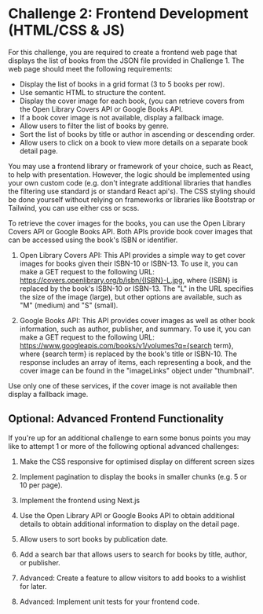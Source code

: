 # Challenge 2: Frontend Development (HTML/CSS & JS)

For this challenge, you are required to create a frontend web page that displays the list of books from the JSON file provided in Challenge 1. The web page should meet the following requirements:

- Display the list of books in a grid format (3 to 5 books per row).
- Use semantic HTML to structure the content.
- Display the cover image for each book, (you can retrieve covers from the Open Library Covers API or Google Books API.
- If a book cover image is not available, display a fallback image.
- Allow users to filter the list of books by genre.
- Sort the list of books by title or author in ascending or descending order.
- Allow users to click on a book to view more details on a separate book detail page.

You may use a frontend library or framework of your choice, such as React, to help with presentation. However, the logic should be implemented using your own custom code (e.g. don't integrate additional libraries that handles the filtering use standard js or standard React api's). The CSS styling should be done yourself without relying on frameworks or libraries like Bootstrap or Tailwind, you can use either css or scss.

To retrieve the cover images for the books, you can use the Open Library Covers API or Google Books API. Both APIs provide book cover images that can be accessed using the book's ISBN or identifier.

1) Open Library Covers API: This API provides a simple way to get cover images for books given their ISBN-10 or ISBN-13. To use it, you can make a GET request to the following URL: https://covers.openlibrary.org/b/isbn/{ISBN}-L.jpg, where {ISBN} is replaced by the book's ISBN-10 or ISBN-13. The "L" in the URL specifies the size of the image (large), but other options are available, such as "M" (medium) and "S" (small).

2) Google Books API: This API provides cover images as well as other book information, such as author, publisher, and summary. To use it, you can make a GET request to the following URL: https://www.googleapis.com/books/v1/volumes?q={search term}, where {search term} is replaced by the book's title or ISBN-10. The response includes an array of items, each representing a book, and the cover image can be found in the "imageLinks" object under "thumbnail".

Use only one of these services, if the cover image is not available then display a fallback image.

## Optional: Advanced Frontend Functionality

If you're up for an additional challenge to earn some bonus points you may like to attempt 1 or more of the following optional advanced challenges:

1. Make the CSS responsive for optimised display on different screen sizes

2. Implement pagination to display the books in smaller chunks (e.g. 5 or 10 per page).

3. Implement the frontend using Next.js

4. Use the Open Library API or Google Books API to obtain additional details to obtain additional information to display on the detail page.

5. Allow users to sort books by publication date.

6. Add a search bar that allows users to search for books by title, author, or publisher.

7. Advanced: Create a feature to allow visitors to add books to a wishlist for later.

8. Advanced: Implement unit tests for your frontend code.
